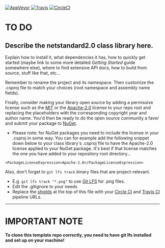 [![AppVeyor](https://ci.appveyor.com/api/projects/status/tkf68xbsdoa1ttfq/branch/master?svg=true)](https://ci.appveyor.com/project/GlitchedPolygons/netstandard2-0-class-lib/branch/master) [![Travis](https://travis-ci.org/GlitchedPolygons/netstandard2.0-class-lib.svg?branch=master)](https://travis-ci.org/GlitchedPolygons/netstandard2.0-class-lib) [![CircleCI](https://circleci.com/gh/GlitchedPolygons/netstandard2.0-class-lib.svg?style=shield)](https://circleci.com/gh/GlitchedPolygons/netstandard2.0-class-lib) 

# TO DO

## Describe the netstandard2.0 class library here.

Explain how to install it, what dependencies it has, how to quickly get started (maybe link to some more detailed _Getting Started_ guide somewhere else), where to find extensive API docs, how to build from source, stuff like that, etc...

Remember to rename the project and its namespace. Then customize the .csproj file to match your choices (root namespace and assembly name fields). 

Finally, consider making your library open source by adding a permissive license such as the [MIT](https://en.wikipedia.org/wiki/MIT_License) or the [Apache-2.0](https://www.apache.org/licenses/LICENSE-2.0) license to your repo root and replacing the placeholders with the corresponding copyright year and author name. You'd then be ready to do the open source community a favor and submit your package to [NuGet](https://nuget.org).
* Please note: for NuGet packages you need to include the license in your .csproj in some way. You can for example add the following snippet down below to your class library's .csproj file to have the Apache-2.0 license applied to your NuGet package. It's best if that license matches the one you have added to your repository root directory...

```
<PackageLicenseExpression>Apache-2.0</PackageLicenseExpression>
```

Also, don't forget to `git lfs track` binary files that are project-relevant. 
* E.g. `git lfs track "*.png"` to use [Git LFS](https://git-lfs.github.com/) for .png files.
* Edit the .gitignore to your needs
* Replace the [shields](https://shields.io) at the top of this file with your [Circle CI](https://circleci.com) and [Travis CI](https://travis-ci.org) pipeline URLs.

---

# IMPORTANT NOTE
**To clone this template repo correctly, you need to have git lfs installed and set up on your machine!**
